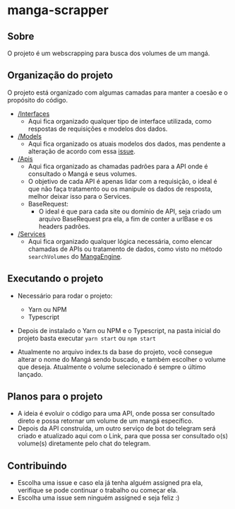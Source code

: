# manga-scrapper


## Sobre
O projeto é um webscrapping para busca dos volumes de um mangá.

## Organização do projeto
O projeto está organizado com algumas camadas para manter a coesão e o propósito do código.

- [/Interfaces](https://github.com/Daniellunsc/manga-scrapper/tree/master/Interfaces)
    - Aqui fica organizado qualquer tipo de interface utilizada, como respostas de requisições e modelos dos dados.
- [/Models](https://github.com/Daniellunsc/manga-scrapper/tree/master/models)
    - Aqui fica organizado os atuais modelos dos dados, mas pendente a alteração de acordo com essa [issue](https://github.com/Daniellunsc/manga-scrapper/issues/29).
- [/Apis](https://github.com/Daniellunsc/manga-scrapper/tree/master/Apis)
    - Aqui fica organizado as chamadas padrões para a API onde é consultado o Mangá e seus volumes.
    - O objetivo de cada API é apenas lidar com a requisição, o ideal é que não faça tratamento ou os manipule os dados de resposta, melhor deixar isso para o Services.
    - BaseRequest:
        - O ideal é que para cada site ou domínio de API, seja criado um arquivo BaseRequest pra ela, a fim de conter a urlBase e os headers padrões.
- [/Services](https://github.com/Daniellunsc/manga-scrapper/tree/master/services)
    - Aqui fica organizado qualquer lógica necessária, como elencar chamadas de APIs ou tratamento de dados, como visto no método ```searchVolumes``` do [MangaEngine](https://github.com/Daniellunsc/manga-scrapper/blob/master/services/MangaEngine.ts).
    
## Executando o projeto
- Necessário para rodar o projeto:
   - Yarn ou NPM
   - Typescript

- Depois de instalado o Yarn ou NPM e o Typescript, na pasta inicial do projeto basta executar ``yarn start`` ou ``npm start``
- Atualmente no arquivo index.ts da base do projeto, você consegue alterar o nome do Mangá sendo buscado, e também escolher o volume que deseja. Atualmente o volume selecionado é sempre o último lançado.
## Planos para o projeto
- A ideia é evoluir o código para uma API, onde possa ser consultado direto e possa retornar um volume de um mangá específico.
- Depois da API construída, um outro serviço de bot do telegram será criado e atualizado aqui com o Link, para que possa ser consultado o(s) volume(s) diretamente pelo chat do telegram.
## Contribuindo

- Escolha uma issue e caso ela já tenha alguém assigned pra ela, verifique se pode continuar o trabalho ou começar ela.
- Escolha uma issue sem ninguém assigned e seja feliz :)